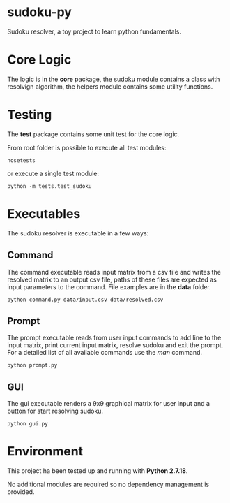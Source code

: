 # sudoku-py
Sudoku resolver, a toy project to learn python fundamentals.

# Core Logic
The logic is in the **core** package, the sudoku module contains a class with resolvign algorithm, the helpers module contains some utility functions.

# Testing
The **test** package contains some unit test for the core logic.

From root folder is possible to execute all test modules:
```console 
nosetests
```
or execute a single test module:
```console 
python -m tests.test_sudoku
```

# Executables
The sudoku resolver is executable in a few ways:
## Command
The command executable reads input matrix from a csv file and writes the resolved matrix to an output csv file, paths of these files are expected as input parameters to the command. File examples are in the **data** folder.
```console
python command.py data/input.csv data/resolved.csv
```
## Prompt
The prompt executable reads from user input commands to add line to the input matrix, print current input matrix, resolve sudoku and exit the prompt. For a detailed list of all available commands use the *man* command.
```console
python prompt.py
```
## GUI
The gui executable renders a 9x9 graphical matrix for user input and a button for start resolving sudoku.
```console
python gui.py
```

# Environment
This project ha been tested up and running with **Python 2.7.18**.

No additional modules are required so no dependency management is provided.


